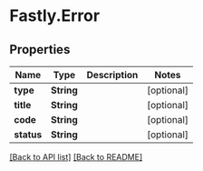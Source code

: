# Fastly.Error

## Properties

Name | Type | Description | Notes
------------ | ------------- | ------------- | -------------
**type** | **String** |  | [optional] 
**title** | **String** |  | [optional] 
**code** | **String** |  | [optional] 
**status** | **String** |  | [optional] 


[[Back to API list]](../../README.md#endpoints) [[Back to README]](../../README.md)
